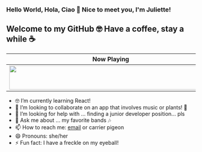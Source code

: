 ### Hello World, Hola, Ciao 👋 Nice to meet you, I'm Juliette!
## Welcome to my GitHub 🤓  Have a coffee, stay a while ☕ 



| Now Playing                                                                                                                    |
| ------------------------------------------------------------------------------------------------------------------------------ |
| <a href="https://gitify-krqtzr84e-juliettegondon.vercel.app/now-playing"><img src="https://gitify-krqtzr84e-juliettegondon.vercel.app/now-playing" width="540" height="64"></a> |



- 🤓 I’m currently learning React! 
- 👯 I’m looking to collaborate on an app that involves music or plants! 🌱 
- 🤔 I’m looking for help with ... finding a junior developer position... pls
- 💬 Ask me about ... my favorite bands 🎶
- 📫 How to reach me: [email](mailto:juliettegondon@gmail.com) or carrier pigeon
- 😄 Pronouns:  she/her
- ⚡ Fun fact: I have a freckle on my eyeball! 

